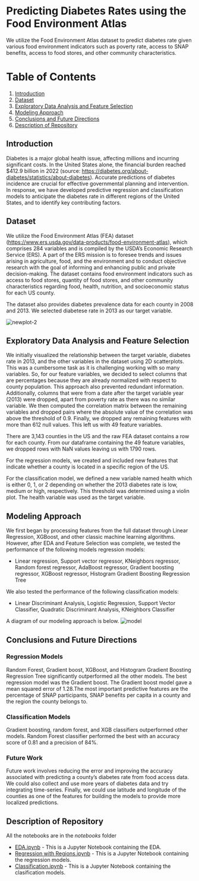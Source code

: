 # Predicting Diabetes Rates using the Food Environment Atlas

We utilize the Food Environment Atlas dataset to predict diabetes rate given various food environment indicators such as poverty rate, access to SNAP benefits, access to food stores, and other community characteristics.

# Table of Contents
1. [Introduction](#Introduction)
2. [Dataset](#Dataset)
3. [Exploratory Data Analysis and Feature Selection](#Exploratory-Data-Analysis-and-Feature-Selection)
4. [Modeling Approach](#Modeling-Approach)
5. [Conclusions and Future Directions](#Conclusions-and-Future-Directions)
6. [Description of Repository](#Description-of-Repository)

## Introduction

Diabetes is a major global health issue, affecting millions and incurring significant costs. In the United States alone, the financial burden reached $412.9 billion in 2022 (source: https://diabetes.org/about-diabetes/statistics/about-diabetes). Accurate predictions of diabetes incidence are crucial for effective governmental planning and intervention. In response, we have developed predictive regression and classification models to anticipate the diabetes rate in different regions of the United States, and to identify key contributing factors. 

## Dataset

We utilize the Food Environment Atlas (FEA) dataset (https://www.ers.usda.gov/data-products/food-environment-atlas),  which comprises 284 variables and is compiled by the USDA’s Economic Research Service (ERS). A part of the ERS mission is to foresee trends and issues arising in agriculture, food, and the environment and to conduct objective research with the goal of informing and enhancing public and private decision-making. The dataset contains food environment indicators such as access to food stores, quantity of food stores, and other community characteristics regarding food, health, nutrition, and socioeconomic status for each US county.

The dataset also provides diabetes prevalence data for each county in 2008 and 2013. We selected diabetese rate in 2013 as our target variable.

![newplot-2](https://github.com/db4014/food-atlas-2024/assets/111996974/79c2df69-52ca-46a5-b6b3-acf91bbfd020)


## Exploratory Data Analysis and Feature Selection

We initially visualized the relationship between the target variable, diabetes rate in 2013, and the other variables in the dataset using 2D scatterplots. This was a cumbersome task as it is challenging working with so many variables. So, for our feature variables, we decided to select columns that are percentages because they are already normalized with respect to county population. This approach also prevented redundant information. Additionally, columns that were from a date after the target variable year (2013) were dropped, apart from poverty rate as there was no similar variable. We then computed the correlation matrix between the remaining variables and dropped pairs where the absolute value of the correlation was above the threshold of 0.9. Finally, we dropped any remaining features with more than 612 null values. This left us with 49 feature variables. 

There are 3,143 counties in the US and the raw FEA dataset contains a row for each county. From our dataframe containing the 49 feature variables, we dropped rows with NaN values leaving us with 1790 rows.

For the regression models, we created and included new features that indicate whether a county is located in a specific region of the US.

For the classification model, we defined a new variable named health which is either 0, 1, or 2 depending on whether the 2013 diabetes rate is low, medium or high, respectively. This threshold was determined using a violin plot. The health variable was used as the target variable.


## Modeling Approach
We first began by processing features from the full dataset through Linear Regression, XGBoost, and other classic machine learning algorithms. However, after EDA and Feature Selection was complete, we tested the performance of the following models regression models:

* Linear regression, Support vector regressor, KNeighbors regressor, Random forest regressor, AdaBoost regressor, Gradient boosting regressor, XGBoost regressor, Histogram Gradient Boosting Regression Tree

We also tested the performance of the following classification models:

* Linear Discriminant Analysis, Logistic Regression, Support Vector Classifier, Quadratic Discriminant Analysis, KNeighbors Classifier

A diagram of our modeling approach is below.
![model](https://github.com/db4014/food-atlas-2024/assets/111996974/e95f2411-06aa-4691-b73e-119993d60673)


## Conclusions and Future Directions

### Regression Models

Random Forest, Gradient boost, XGBoost, and Histogram Gradient Boosting Regression Tree significantly outperformed all the other models. The best regression model was the Gradient boost. The Gradient boost model gave a mean squared error of 1.28.The most important predictive features are the percentage of SNAP participants, SNAP benefits per capita in a county and the region the county belongs to.

### Classification Models
Gradient boosting, random forest, and XGB classifiers outperformed other models. Random Forest classifier performed the best with an accuracy score of 0.81 and a precision of 84%.

### Future Work
Future work involves reducing the error and improving the accuracy associated with predicting a county’s diabetes rate from food access data. We could also collect and use more years of diabetes data and try integrating time-series. Finally, we could use latitude and longitude of the counties as one of the features for building the models to provide more localized predictions.



## Description of Repository

All the notebooks are in the _notebooks_ folder

* [EDA.ipynb](link) - This is a Jupyter Notebook containing the EDA.
* [Regression with Regions.ipynb](link) - This is a Jupyter Notebook containing the regression models.
* [Classification.ipynb](https://github.com/db4014/food-atlas-2024/blob/main/notebooks/Classification.ipynb) - This is a Jupyter Notebook containing the clasification models.
  

